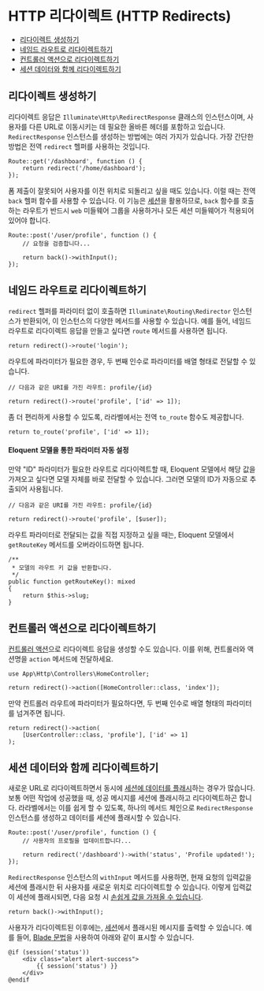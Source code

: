 # HTTP 리다이렉트 (HTTP Redirects)

- [리다이렉트 생성하기](#creating-redirects)
- [네임드 라우트로 리다이렉트하기](#redirecting-named-routes)
- [컨트롤러 액션으로 리다이렉트하기](#redirecting-controller-actions)
- [세션 데이터와 함께 리다이렉트하기](#redirecting-with-flashed-session-data)

<a name="creating-redirects"></a>
## 리다이렉트 생성하기

리다이렉트 응답은 `Illuminate\Http\RedirectResponse` 클래스의 인스턴스이며, 사용자를 다른 URL로 이동시키는 데 필요한 올바른 헤더를 포함하고 있습니다. `RedirectResponse` 인스턴스를 생성하는 방법에는 여러 가지가 있습니다. 가장 간단한 방법은 전역 `redirect` 헬퍼를 사용하는 것입니다.

```
Route::get('/dashboard', function () {
    return redirect('/home/dashboard');
});
```

폼 제출이 잘못되어 사용자를 이전 위치로 되돌리고 싶을 때도 있습니다. 이럴 때는 전역 `back` 헬퍼 함수를 사용할 수 있습니다. 이 기능은 [세션](/docs/10.x/session)을 활용하므로, `back` 함수를 호출하는 라우트가 반드시 `web` 미들웨어 그룹을 사용하거나 모든 세션 미들웨어가 적용되어 있어야 합니다.

```
Route::post('/user/profile', function () {
    // 요청을 검증합니다...

    return back()->withInput();
});
```

<a name="redirecting-named-routes"></a>
## 네임드 라우트로 리다이렉트하기

`redirect` 헬퍼를 파라미터 없이 호출하면 `Illuminate\Routing\Redirector` 인스턴스가 반환되어, 이 인스턴스의 다양한 메서드를 사용할 수 있습니다. 예를 들어, 네임드 라우트로 리다이렉트 응답을 만들고 싶다면 `route` 메서드를 사용하면 됩니다.

```
return redirect()->route('login');
```

라우트에 파라미터가 필요한 경우, 두 번째 인수로 파라미터를 배열 형태로 전달할 수 있습니다.

```
// 다음과 같은 URI를 가진 라우트: profile/{id}

return redirect()->route('profile', ['id' => 1]);
```

좀 더 편리하게 사용할 수 있도록, 라라벨에서는 전역 `to_route` 함수도 제공합니다.

```
return to_route('profile', ['id' => 1]);
```

<a name="populating-parameters-via-eloquent-models"></a>
#### Eloquent 모델을 통한 파라미터 자동 설정

만약 "ID" 파라미터가 필요한 라우트로 리다이렉트할 때, Eloquent 모델에서 해당 값을 가져오고 싶다면 모델 자체를 바로 전달할 수 있습니다. 그러면 모델의 ID가 자동으로 추출되어 사용됩니다.

```
// 다음과 같은 URI를 가진 라우트: profile/{id}

return redirect()->route('profile', [$user]);
```

라우트 파라미터로 전달되는 값을 직접 지정하고 싶을 때는, Eloquent 모델에서 `getRouteKey` 메서드를 오버라이드하면 됩니다.

```
/**
 * 모델의 라우트 키 값을 반환합니다.
 */
public function getRouteKey(): mixed
{
    return $this->slug;
}
```

<a name="redirecting-controller-actions"></a>
## 컨트롤러 액션으로 리다이렉트하기

[컨트롤러 액션](/docs/10.x/controllers)으로 리다이렉트 응답을 생성할 수도 있습니다. 이를 위해, 컨트롤러와 액션명을 `action` 메서드에 전달하세요.

```
use App\Http\Controllers\HomeController;

return redirect()->action([HomeController::class, 'index']);
```

만약 컨트롤러 라우트에 파라미터가 필요하다면, 두 번째 인수로 배열 형태의 파라미터를 넘겨주면 됩니다.

```
return redirect()->action(
    [UserController::class, 'profile'], ['id' => 1]
);
```

<a name="redirecting-with-flashed-session-data"></a>
## 세션 데이터와 함께 리다이렉트하기

새로운 URL로 리다이렉트하면서 동시에 [세션에 데이터를 플래시](/docs/10.x/session#flash-data)하는 경우가 많습니다. 보통 어떤 작업에 성공했을 때, 성공 메시지를 세션에 플래시하고 리다이렉트하곤 합니다. 라라벨에서는 이를 쉽게 할 수 있도록, 하나의 메서드 체인으로 `RedirectResponse` 인스턴스를 생성하고 데이터를 세션에 플래시할 수 있습니다.

```
Route::post('/user/profile', function () {
    // 사용자의 프로필을 업데이트합니다...

    return redirect('/dashboard')->with('status', 'Profile updated!');
});
```

`RedirectResponse` 인스턴스의 `withInput` 메서드를 사용하면, 현재 요청의 입력값을 세션에 플래시한 뒤 사용자를 새로운 위치로 리다이렉트할 수 있습니다. 이렇게 입력값이 세션에 플래시되면, 다음 요청 시 [손쉽게 값을 가져올 수 있습니다](/docs/10.x/requests#retrieving-old-input).

```
return back()->withInput();
```

사용자가 리다이렉트된 이후에는, [세션](/docs/10.x/session)에서 플래시된 메시지를 출력할 수 있습니다. 예를 들어, [Blade 문법](/docs/10.x/blade)을 사용하여 아래와 같이 표시할 수 있습니다.

```
@if (session('status'))
    <div class="alert alert-success">
        {{ session('status') }}
    </div>
@endif
```